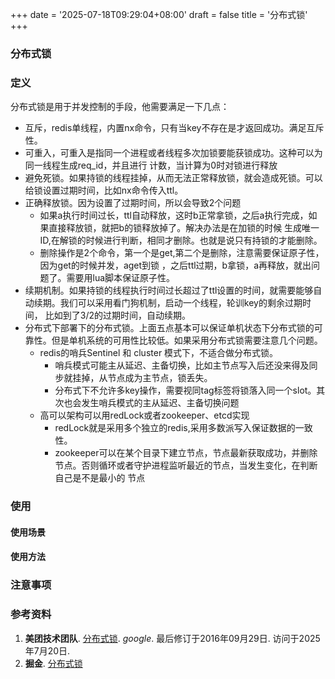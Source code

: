 +++
date = '2025-07-18T09:29:04+08:00'
draft = false
title = '分布式锁'
+++
### 分布式锁
### 定义
分布式锁是用于并发控制的手段，他需要满足一下几点：
* 互斥，redis单线程，内置nx命令，只有当key不存在是才返回成功。满足互斥性。
* 可重入，可重入是指同一个进程或者线程多次加锁要能获锁成功。这种可以为同一线程生成req_id，并且进行
计数，当计算为0时对锁进行释放
* 避免死锁。如果持锁的线程挂掉，从而无法正常释放锁，就会造成死锁。可以给锁设置过期时间，比如nx命令传入ttl。
* 正确释放锁。因为设置了过期时间，所以会导致2个问题
    * 如果a执行时间过长，ttl自动释放，这时b正常拿锁，之后a执行完成，如果直接释放锁，就把b的锁释放掉了。解决办法是在加锁的时候
    生成唯一ID,在解锁的时候进行判断，相同才删除。也就是说只有持锁的才能删除。
    * 删除操作是2个命令，第一个是get,第二个是删除，注意需要保证原子性，因为get的时候并发，aget到锁
    ，之后ttl过期，b拿锁，a再释放，就出问题了。需要用lua脚本保证原子性。
* 续期机制。如果持锁的线程执行时间过长超过了ttl设置的时间，就需要能够自动续期。我们可以采用看门狗机制，启动一个线程，轮训key的剩余过期时间，
比如到了3/2的过期时间，自动续期。
* 分布式下部署下的分布式锁。上面五点基本可以保证单机状态下分布式锁的可靠性。但是单机系统的可用性比较低。如果采用分布式锁需要注意几个问题。
  * redis的哨兵Sentinel 和 cluster 模式下，不适合做分布式锁。
    * 哨兵模式可能主从延迟、主备切换，比如主节点写入后还没来得及同步就挂掉，从节点成为主节点，锁丢失。
    * 分布式下不允许多key操作，需要视同tag标签将锁落入同一个slot。其次也会发生哨兵模式的主从延迟、主备切换问题
  * 高可以架构可以用redLock或者zookeeper、etcd实现
    * redLock就是采用多个独立的redis,采用多数派写入保证数据的一致性。
    * zookeeper可以在某个目录下建立节点，节点最新获取成功，并删除节点。否则循环或者守护进程监听最近的节点，当发生变化，在判断自己是不是最小的
    节点
### 使用
#### 使用场景
#### 使用方法
### 注意事项
### 参考资料
1. **美团技术团队**. [分布式锁](https://tech.meituan.com/2016/09/29/distributed-system-mutually-exclusive-idempotence-cerberus-gtis.html). *google*. 最后修订于2016年09月29日. 访问于2025年7月20日.
1. **掘金**. [分布式锁](https://juejin.cn/post/6887740972168380429)

